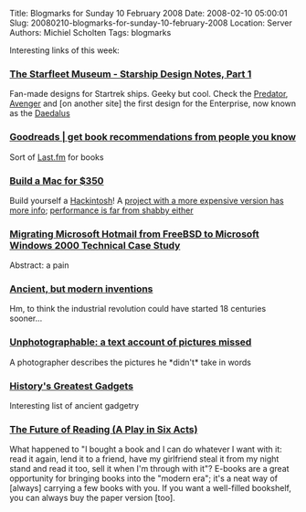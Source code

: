 Title: Blogmarks for Sunday 10 February 2008
Date: 2008-02-10 05:00:01
Slug: 20080210-blogmarks-for-sunday-10-february-2008
Location: Server
Authors: Michiel Scholten
Tags: blogmarks

<p>Interesting links of this week:</p>
<h3><a href="http://www.starfleet-museum.org/notes1.htm">The Starfleet Museum - Starship Design Notes, Part 1</a></h3>
<p>Fan-made designs for Startrek ships. Geeky but cool. Check the <a href="http://www.starfleet-museum.org/predator_01.jpg">Predator</a>, <a href="http://www.starfleet-museum.org/avenger-spangler-firing.jpg">Avenger</a> and [on another site] the first design for the Enterprise, now known as the <a href="http://www.webolutionary.com/cs/index.php?q=node/55">Daedalus</a></p>
<h3><a href="http://www.goodreads.com/">Goodreads | get book recommendations from people you know</a></h3>
<p>Sort of <a href="http://last.fm/">Last.fm</a> for books</p>
<h3><a href="http://wildwobby.com/hardware/build-a-mac-for-350/">Build a Mac for $350</a></h3>
<p>Build yourself a <a href="http://en.wikipedia.org/wiki/OSx86">Hackintosh</a>! A <a href="http://lifehacker.com/software/hack-attack/build-a-hackintosh-mac-for-under-800-321913.php">project with a more expensive version has more info</a>; <a href="http://lifehacker.com/software/benchmarks/hackintosh-vs-mac-pro-vs-macbook-pro-benchmarks-322866.php">performance is far from shabby either</a></p>
<h3><a href="http://technet.microsoft.com/en-us/library/bb496985.aspx"> Migrating Microsoft Hotmail from FreeBSD to Microsoft Windows 2000 Technical Case Study</a></h3>
<p>Abstract: a pain</p>
<h3><a href="http://jimsannex.com/portfolio/html/lab4.html">Ancient, but modern inventions</a></h3>
<p>Hm, to think the industrial revolution could have started 18 centuries sooner...</p>
<h3><a href="http://www.unphotographable.com/">Unphotographable: a text account of pictures missed</a></h3>
<p>A photographer describes the pictures he *didn't* take in words</p>
<h3><a href="http://blog.wired.com/gadgets/2008/02/historys-greate.html">History's Greatest Gadgets</a></h3>
<p>Interesting list of ancient gadgetry</p>
<h3><a href="http://diveintomark.org/archives/2007/11/19/the-future-of-reading">The Future of Reading (A Play in Six Acts)</a></h3>
<p>What happened to "I bought a book and I can do whatever I want with it: read it again, lend it to a friend, have my girlfriend steal it from my night stand and read it too, sell it when I'm through with it"? E-books are a great opportunity for bringing books into the "modern era"; it's a neat way of [always] carrying a few books with you. If you want a well-filled bookshelf, you can always buy the paper version [too].</p>

